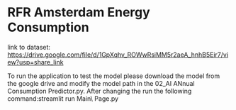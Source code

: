 # RFR Amsterdam Energy Consumption
 
link to dataset: https://drive.google.com/file/d/1GpXqhv_ROWwRsiMM5r2aeA_hnhB5Eir7/view?usp=share_link

To run the application to test the model please download the model from the google drive and modify the model path in the 02_AI ANnual Consumption Predictor.py. After changing the  run the following command:streamlit run Main\ Page.py

